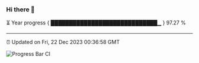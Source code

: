 ### Hi there 👋

⏳ Year progress { █████████████████████████████▁ } 97.27 %

---

⏰ Updated on Fri, 22 Dec 2023 00:36:58 GMT

![Progress Bar CI](https://github.com/Shyam-Makwana/GitHub-Actions-Demo/workflows/Progress%20Bar%20CI/badge.svg)
